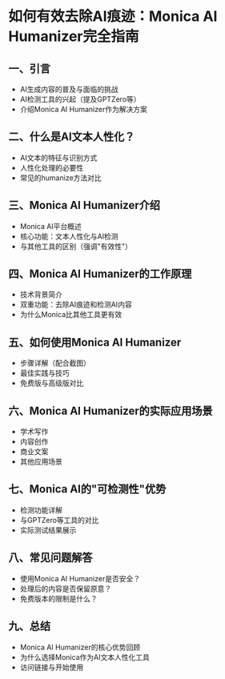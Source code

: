 # 如何有效去除AI痕迹：Monica AI Humanizer完全指南

## 一、引言
- AI生成内容的普及与面临的挑战
- AI检测工具的兴起（提及GPTZero等）
- 介绍Monica AI Humanizer作为解决方案

## 二、什么是AI文本人性化？
- AI文本的特征与识别方式
- 人性化处理的必要性
- 常见的humanize方法对比

## 三、Monica AI Humanizer介绍
- Monica AI平台概述
- 核心功能：文本人性化与AI检测
- 与其他工具的区别（强调"有效性"）

## 四、Monica AI Humanizer的工作原理
- 技术背景简介
- 双重功能：去除AI痕迹和检测AI内容
- 为什么Monica比其他工具更有效

## 五、如何使用Monica AI Humanizer
- 步骤详解（配合截图）
- 最佳实践与技巧
- 免费版与高级版对比

## 六、Monica AI Humanizer的实际应用场景
- 学术写作
- 内容创作
- 商业文案
- 其他应用场景

## 七、Monica AI的"可检测性"优势
- 检测功能详解
- 与GPTZero等工具的对比
- 实际测试结果展示

## 八、常见问题解答
- 使用Monica AI Humanizer是否安全？
- 处理后的内容是否保留原意？
- 免费版本的限制是什么？

## 九、总结
- Monica AI Humanizer的核心优势回顾
- 为什么选择Monica作为AI文本人性化工具
- 访问链接与开始使用
